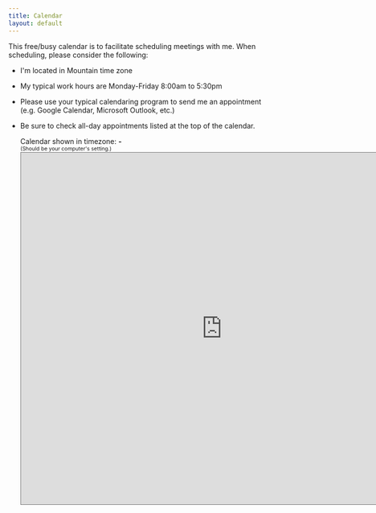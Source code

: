 ```yaml
---
title: Calendar
layout: default
---
```

This free/busy calendar is to facilitate scheduling meetings with me. When scheduling, please consider the following:

* I'm located in Mountain time zone
* My typical work hours are Monday-Friday 8:00am to 5:30pm
* Please use your typical calendaring program to send me an appointment (e.g. Google Calendar, Microsoft Outlook, etc.)
* Be sure to check all-day appointments listed at the top of the calendar.

    <div>
        Calendar shown in timezone: <strong><span id="tz">-</span></strong><br/>
        <span style="font-size:0.75em;">(Should be your computer's setting.)</span>
    </div>
    <script>
        document.getElementById("tz").innerHTML = Intl.DateTimeFormat().resolvedOptions().timeZone;
    </script>

    <iframe src="https://calendar.google.com/calendar/embed?height=700&amp;wkst=1&amp;bgcolor=%23ffffff&amp;src=YnJhbmR0QHJlZGQub3Jn&amp;color=%237986CB&amp;mode=WEEK" style="border:solid 1px #777" width="800" height="700" frameborder="0" scrolling="no"></iframe>